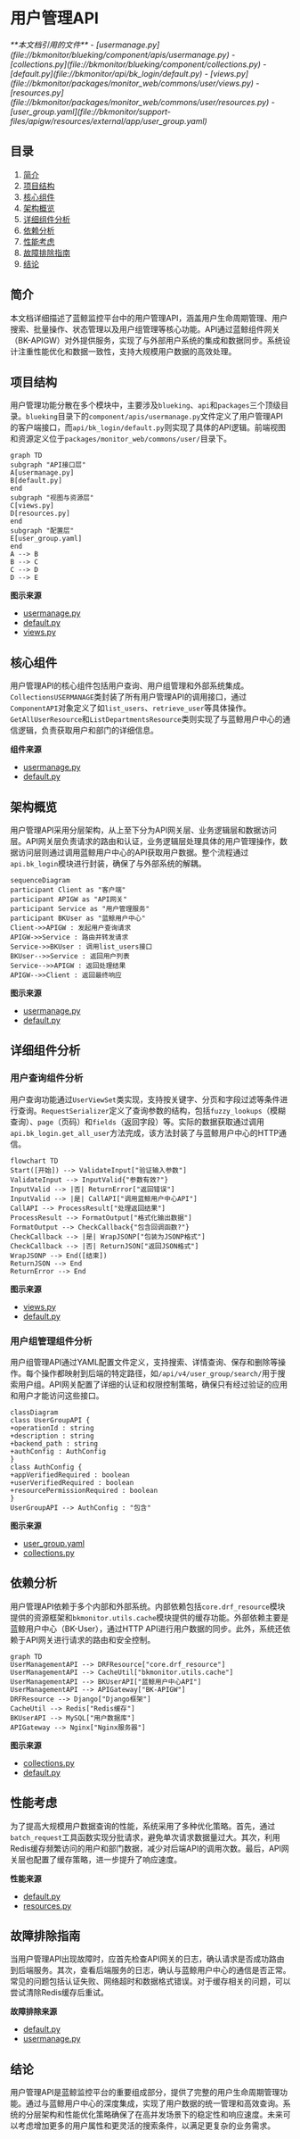 # 用户管理API

<cite>
**本文档引用的文件**
- [usermanage.py](file://bkmonitor/blueking/component/apis/usermanage.py)
- [collections.py](file://bkmonitor/blueking/component/collections.py)
- [default.py](file://bkmonitor/api/bk_login/default.py)
- [views.py](file://bkmonitor/packages/monitor_web/commons/user/views.py)
- [resources.py](file://bkmonitor/packages/monitor_web/commons/user/resources.py)
- [user_group.yaml](file://bkmonitor/support-files/apigw/resources/external/app/user_group.yaml)
</cite>

## 目录
1. [简介](#简介)
2. [项目结构](#项目结构)
3. [核心组件](#核心组件)
4. [架构概览](#架构概览)
5. [详细组件分析](#详细组件分析)
6. [依赖分析](#依赖分析)
7. [性能考虑](#性能考虑)
8. [故障排除指南](#故障排除指南)
9. [结论](#结论)

## 简介
本文档详细描述了蓝鲸监控平台中的用户管理API，涵盖用户生命周期管理、用户搜索、批量操作、状态管理以及用户组管理等核心功能。API通过蓝鲸组件网关（BK-APIGW）对外提供服务，实现了与外部用户系统的集成和数据同步。系统设计注重性能优化和数据一致性，支持大规模用户数据的高效处理。

## 项目结构
用户管理功能分散在多个模块中，主要涉及`blueking`、`api`和`packages`三个顶级目录。`blueking`目录下的`component/apis/usermanage.py`文件定义了用户管理API的客户端接口，而`api/bk_login/default.py`则实现了具体的API逻辑。前端视图和资源定义位于`packages/monitor_web/commons/user/`目录下。

```mermaid
graph TD
subgraph "API接口层"
A[usermanage.py]
B[default.py]
end
subgraph "视图与资源层"
C[views.py]
D[resources.py]
end
subgraph "配置层"
E[user_group.yaml]
end
A --> B
B --> C
C --> D
D --> E
```

**图示来源**
- [usermanage.py](file://bkmonitor/blueking/component/apis/usermanage.py)
- [default.py](file://bkmonitor/api/bk_login/default.py)
- [views.py](file://bkmonitor/packages/monitor_web/commons/user/views.py)

## 核心组件
用户管理API的核心组件包括用户查询、用户组管理和外部系统集成。`CollectionsUSERMANAGE`类封装了所有用户管理API的调用接口，通过`ComponentAPI`对象定义了如`list_users`、`retrieve_user`等具体操作。`GetAllUserResource`和`ListDepartmentsResource`类则实现了与蓝鲸用户中心的通信逻辑，负责获取用户和部门的详细信息。

**组件来源**
- [usermanage.py](file://bkmonitor/blueking/component/apis/usermanage.py#L32-L51)
- [default.py](file://bkmonitor/api/bk_login/default.py#L77-L199)

## 架构概览
用户管理API采用分层架构，从上至下分为API网关层、业务逻辑层和数据访问层。API网关层负责请求的路由和认证，业务逻辑层处理具体的用户管理操作，数据访问层则通过调用蓝鲸用户中心的API获取用户数据。整个流程通过`api.bk_login`模块进行封装，确保了与外部系统的解耦。

```mermaid
sequenceDiagram
participant Client as "客户端"
participant APIGW as "API网关"
participant Service as "用户管理服务"
participant BKUser as "蓝鲸用户中心"
Client->>APIGW : 发起用户查询请求
APIGW->>Service : 路由并转发请求
Service->>BKUser : 调用list_users接口
BKUser-->>Service : 返回用户列表
Service-->>APIGW : 返回处理结果
APIGW-->>Client : 返回最终响应
```

**图示来源**
- [usermanage.py](file://bkmonitor/blueking/component/apis/usermanage.py)
- [default.py](file://bkmonitor/api/bk_login/default.py)

## 详细组件分析

### 用户查询组件分析
用户查询功能通过`UserViewSet`类实现，支持按关键字、分页和字段过滤等条件进行查询。`RequestSerializer`定义了查询参数的结构，包括`fuzzy_lookups`（模糊查询）、`page`（页码）和`fields`（返回字段）等。实际的数据获取通过调用`api.bk_login.get_all_user`方法完成，该方法封装了与蓝鲸用户中心的HTTP通信。

```mermaid
flowchart TD
Start([开始]) --> ValidateInput["验证输入参数"]
ValidateInput --> InputValid{"参数有效?"}
InputValid --> |否| ReturnError["返回错误"]
InputValid --> |是| CallAPI["调用蓝鲸用户中心API"]
CallAPI --> ProcessResult["处理返回结果"]
ProcessResult --> FormatOutput["格式化输出数据"]
FormatOutput --> CheckCallback{"包含回调函数?"}
CheckCallback --> |是| WrapJSONP["包装为JSONP格式"]
CheckCallback --> |否| ReturnJSON["返回JSON格式"]
WrapJSONP --> End([结束])
ReturnJSON --> End
ReturnError --> End
```

**图示来源**
- [views.py](file://bkmonitor/packages/monitor_web/commons/user/views.py#L28-L62)
- [default.py](file://bkmonitor/api/bk_login/default.py#L77-L85)

### 用户组管理组件分析
用户组管理API通过YAML配置文件定义，支持搜索、详情查询、保存和删除等操作。每个操作都映射到后端的特定路径，如`/api/v4/user_group/search/`用于搜索用户组。API网关配置了详细的认证和权限控制策略，确保只有经过验证的应用和用户才能访问这些接口。

```mermaid
classDiagram
class UserGroupAPI {
+operationId : string
+description : string
+backend_path : string
+authConfig : AuthConfig
}
class AuthConfig {
+appVerifiedRequired : boolean
+userVerifiedRequired : boolean
+resourcePermissionRequired : boolean
}
UserGroupAPI --> AuthConfig : "包含"
```

**图示来源**
- [user_group.yaml](file://bkmonitor/support-files/apigw/resources/external/app/user_group.yaml)
- [collections.py](file://bkmonitor/blueking/component/collections.py)

## 依赖分析
用户管理API依赖于多个内部和外部系统。内部依赖包括`core.drf_resource`模块提供的资源框架和`bkmonitor.utils.cache`模块提供的缓存功能。外部依赖主要是蓝鲸用户中心（BK-User），通过HTTP API进行用户数据的同步。此外，系统还依赖于API网关进行请求的路由和安全控制。

```mermaid
graph TD
UserManagementAPI --> DRFResource["core.drf_resource"]
UserManagementAPI --> CacheUtil["bkmonitor.utils.cache"]
UserManagementAPI --> BKUserAPI["蓝鲸用户中心API"]
UserManagementAPI --> APIGateway["BK-APIGW"]
DRFResource --> Django["Django框架"]
CacheUtil --> Redis["Redis缓存"]
BKUserAPI --> MySQL["用户数据库"]
APIGateway --> Nginx["Nginx服务器"]
```

**图示来源**
- [collections.py](file://bkmonitor/blueking/component/collections.py)
- [default.py](file://bkmonitor/api/bk_login/default.py)

## 性能考虑
为了提高大规模用户数据查询的性能，系统采用了多种优化策略。首先，通过`batch_request`工具函数实现分批请求，避免单次请求数据量过大。其次，利用Redis缓存频繁访问的用户和部门数据，减少对后端API的调用次数。最后，API网关层也配置了缓存策略，进一步提升了响应速度。

**性能来源**
- [default.py](file://bkmonitor/api/bk_login/default.py#L112-L148)
- [resources.py](file://bkmonitor/packages/monitor_web/commons/user/resources.py)

## 故障排除指南
当用户管理API出现故障时，应首先检查API网关的日志，确认请求是否成功路由到后端服务。其次，查看后端服务的日志，确认与蓝鲸用户中心的通信是否正常。常见的问题包括认证失败、网络超时和数据格式错误。对于缓存相关的问题，可以尝试清除Redis缓存后重试。

**故障排除来源**
- [default.py](file://bkmonitor/api/bk_login/default.py)
- [usermanage.py](file://bkmonitor/blueking/component/apis/usermanage.py)

## 结论
用户管理API是蓝鲸监控平台的重要组成部分，提供了完整的用户生命周期管理功能。通过与蓝鲸用户中心的深度集成，实现了用户数据的统一管理和高效查询。系统的分层架构和性能优化策略确保了在高并发场景下的稳定性和响应速度。未来可以考虑增加更多的用户属性和更灵活的搜索条件，以满足更复杂的业务需求。